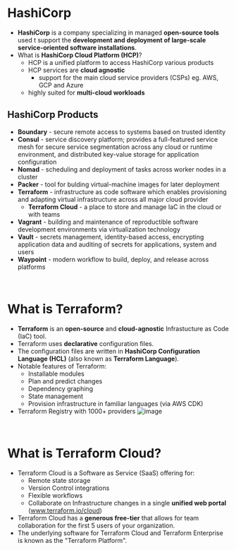 # HashiCorp
* **HashiCorp** is a company specializing in managed **open-source tools** used t support the **development and deployment of large-scale service-oriented software installations**.
* What is **HashiCorp Cloud Platform (HCP)**?
  - HCP is a unified platform to access HashiCorp various products
  - HCP services are **cloud agnostic**
    + support for the main cloud service providers (CSPs) eg. AWS, GCP and Azure
  - highly suited for **multi-cloud workloads**

## HashiCorp Products
* **Boundary** - secure remote access to systems based on trusted identity
* **Consul** - service discovery platform; provides a full-featured service mesh for secure service segmentation across any cloud or runtime environment, and distributed key-value storage for application configuration
* **Nomad** - scheduling and deployment of tasks across worker nodes in a cluster
* **Packer** - tool for bulding virtual-machine images for later deployment
* **Terraform** - infrastructure as code software which enables provisioning and adapting virtual infrastructure across all major cloud provider
  - **Terraform Cloud** - a place to store and manage IaC in the cloud or with teams
* **Vagrant** - building and maintenance of reproductible software development environments via virtualization technology
* **Vault** - secrets management, identity-based access, encrypting application data and auditing of secrets for applications, system and users
* **Waypoint** - modern workflow to build, deploy, and release across platforms

<br>

# What is Terraform?
* **Terraform** is an **open-source** and **cloud-agnostic** Infrastucture as Code (IaC) tool.
* Terraform uses **declarative** configuration files.
* The configuration files are written in **HashiCorp Configuration Language (HCL)** (also known as **Terraform Language**).
* Notable features of Terraform:
  - Installable modules
  - Plan and predict changes
  - Dependency graphing
  - State management
  - Provision infrastructure in familiar languages (via AWS CDK)
* Terraform Registry with 1000+ providers
![image](https://github.com/bogdandragosvasile/UTCN_summer_2023/assets/36898665/1ac88ff7-fe6c-43a5-af4c-7c7417937105)

<br>

# What is Terraform Cloud?
* Terraform Cloud is a Software as Service (SaaS) offering for:
  - Remote state storage
  - Version Control integrations
  - Flexible workflows
  - Collaborate on Infrastructure changes in a single **unified web portal** (www.terraform.io/cloud)
* Terraform Cloud has a **generous free-tier** that allows for team collaboration for the first 5 users of your organization.
* The underlying software for Terraform Cloud and Terraform Enterprise is known as the "Terraform Platform".
